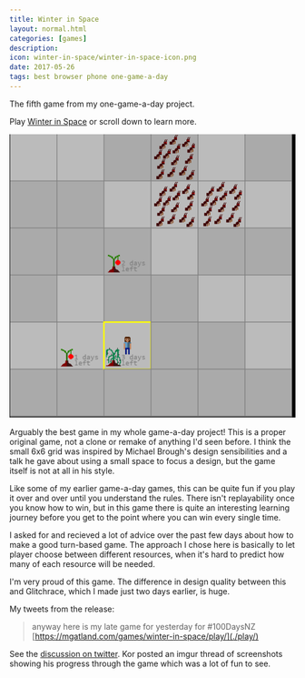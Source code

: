 ```yaml
---
title: Winter in Space
layout: normal.html
categories: [games]
description:
icon: winter-in-space/winter-in-space-icon.png
date: 2017-05-26
tags: best browser phone one-game-a-day
---
```


The fifth game from my one-game-a-day project.

Play [Winter in Space](./play/) or scroll down to learn more.

![Winter in Space screenshot](./winter-in-space.png)

Arguably the best game in my whole game-a-day project! This is a proper original game, not a clone or remake of anything I'd seen before. I think the small 6x6 grid was inspired by Michael Brough's design sensibilities and a talk he gave about using a small space to focus a design, but the game itself is not at all in his style.

Like some of my earlier game-a-day games, this can be quite fun if you play it over and over until you understand the rules. There isn't replayability once you know how to win, but in this game there is quite an interesting learning journey before you get to the point where you can win every single time.

I asked for and recieved a lot of advice over the past few days about how to make a good turn-based game. The approach I chose here is basically to let player choose between different resources, when it's hard to predict how many of each resource will be needed. 

I'm very proud of this game. The difference in design quality between this and Glitchrace, which I made just two days earlier, is huge.

My tweets from the release:

> anyway here is my late game for yesterday for #100DaysNZ [https://mgatland.com/games/winter-in-space/play/](./play/)

See the [discussion on twitter](https://twitter.com/mgatland/status/868341420158930944). Kor posted an imgur thread of screenshots showing his progress through the game which was a lot of fun to see.
